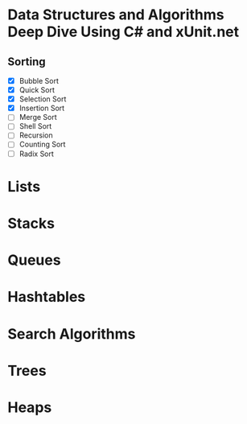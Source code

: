 # Data Structures and Algorithms Deep Dive Using C# and xUnit.net

## Sorting

- [x] Bubble Sort
- [x] Quick Sort
- [x] Selection Sort
- [x] Insertion Sort
- [ ] Merge Sort
- [ ] Shell Sort
- [ ] Recursion
- [ ] Counting Sort
- [ ] Radix Sort

# Lists

# Stacks

# Queues

# Hashtables

# Search Algorithms

# Trees

# Heaps
